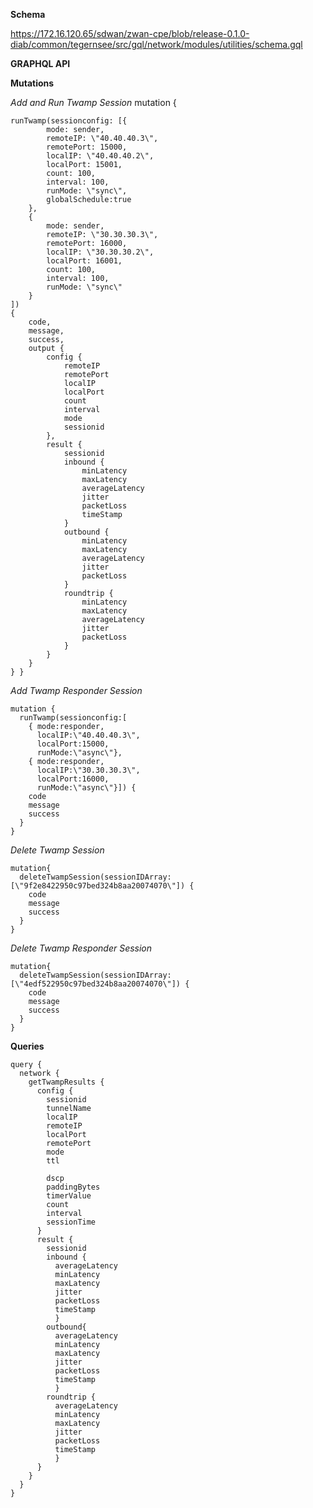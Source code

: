 **Schema**

https://172.16.120.65/sdwan/zwan-cpe/blob/release-0.1.0-diab/common/tegernsee/src/gql/network/modules/utilities/schema.gql

**GRAPHQL API**

**Mutations**

*Add and Run Twamp Session*
mutation {

    runTwamp(sessionconfig: [{
            mode: sender,
            remoteIP: \"40.40.40.3\",
            remotePort: 15000,
            localIP: \"40.40.40.2\",
            localPort: 15001,
            count: 100,
            interval: 100,
            runMode: \"sync\",
            globalSchedule:true
        },
        {
            mode: sender,
            remoteIP: \"30.30.30.3\",
            remotePort: 16000,
            localIP: \"30.30.30.2\",
            localPort: 16001,
            count: 100,
            interval: 100,
            runMode: \"sync\"
        }
    ])
    {
        code,
        message,
        success,
        output {
            config {
                remoteIP
                remotePort
                localIP
                localPort
                count
                interval
                mode
                sessionid
            },
            result {
                sessionid
                inbound {
                    minLatency
                    maxLatency
                    averageLatency
                    jitter
                    packetLoss
                    timeStamp
                }
                outbound {
                    minLatency
                    maxLatency
                    averageLatency
                    jitter
                    packetLoss
                }
                roundtrip {
                    minLatency
                    maxLatency
                    averageLatency
                    jitter
                    packetLoss
                }
            }
        }
    } }

*Add Twamp Responder Session*

    mutation {
      runTwamp(sessionconfig:[
        { mode:responder,
          localIP:\"40.40.40.3\", 
          localPort:15000,
          runMode:\"async\"},
        { mode:responder,
          localIP:\"30.30.30.3\",
          localPort:16000,
          runMode:\"async\"}]) {
        code
        message
        success
      }
    }

*Delete Twamp Session*

    mutation{
      deleteTwampSession(sessionIDArray:[\"9f2e8422950c97bed324b8aa20074070\"]) {
        code
        message
        success
      }
    }

*Delete Twamp Responder Session*

    mutation{
      deleteTwampSession(sessionIDArray:[\"4edf522950c97bed324b8aa20074070\"]) {
        code
        message
        success
      }
    }

**Queries**

    query {
      network {
        getTwampResults {
          config {
            sessionid
            tunnelName
            localIP
            remoteIP
            localPort
            remotePort
            mode
            ttl
            
            dscp
            paddingBytes
            timerValue
            count
            interval
            sessionTime
          }
          result {
            sessionid
            inbound {
              averageLatency
              minLatency
              maxLatency
              jitter
              packetLoss
              timeStamp
              }
            outbound{
              averageLatency
              minLatency
              maxLatency
              jitter
              packetLoss
              timeStamp
              }
            roundtrip {
              averageLatency
              minLatency
              maxLatency
              jitter
              packetLoss
              timeStamp
              }
          }
        }
      }
    }
